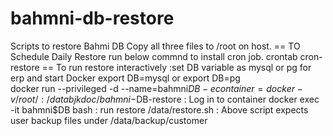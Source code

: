 # bahmni-db-restore
Scripts to restore Bahmi DB
Copy all three files to /root on host.
== TO Schedule Daily Restore run below commnd to install cron job.
  crontab cron-restore
== To run restore interactively 
   :set DB variable as mysql or pg for erp and start Docker
   export DB=mysql or
   export DB=pg  
   docker run --privileged -d --name=bahmni$DB -e container=docker -v /root/:/data  bjkdoc/bahmni-$DB-restore 
   : Log in to container
   docker exec -it bahmni$DB  bash
   : run restore 
   /data/restore.sh 
   : Above script expects user backup files under /data/backup/customer



